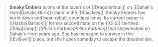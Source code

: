 > **Smoky Embers** is one of the taverns of [[Dragonsthrall]] on [[Dahak's Horn|Dahaks Horn]] island in the [[Shackles]]. Smoky Embers has burnt down and been rebuilt countless times. Its current owner is [[Hashal Ballock]], former second mate on the [[Ollo]]-berthed [[Ship|sloop]] *[[Philo's Fortune|Philos Fortune]]* that shipwrecked on Dahak's Horn years ago. She has managed to survive in this [[Evil|evil]] place, but she hopes someday to escape the dreaded isle.







